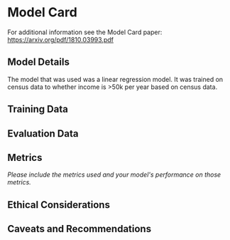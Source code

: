 # Model Card

For additional information see the Model Card paper: https://arxiv.org/pdf/1810.03993.pdf

## Model Details
The model that was used was a linear regression model. It was trained on census data to whether income is >50k per year based on census data.

## Training Data

## Evaluation Data

## Metrics
_Please include the metrics used and your model's performance on those metrics._

## Ethical Considerations

## Caveats and Recommendations
